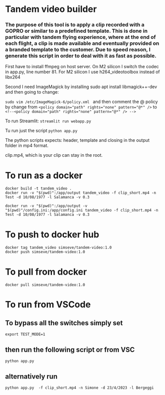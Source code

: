# Tandem video builder

### The purpose of this tool is to apply a clip recorded with a GOPRO or similar to a predefined template. This is done in particular with tandem flying experience, where at the end of each flight, a clip is made available and eventually provided on a branded template to the customer. Due to speed reason, I generate this script in order to deal with it as fast as possible.

First have to install ffmpeg on host server. On M2 silicon I switch the codec in app.py, line number 81. For M2 silicon I use h264_videotoolbox instead of libx264

Second I need ImageMagick by installing sudo apt install libmagick++-dev and then going to change:

```sudo vim /etc/ImageMagick-6/policy.xml ``` and then comment the @ policy by change from ```<policy domain="path" rights="none" pattern="@*" />``` to ```<!--<policy domain="path" rights="none" pattern="@*" /> -->```

To run Streamlit:
`streamlit run webapp.py`

Tu run just the script
```python app.py```

The python scripts expects:
header, template and closing in the output folder in mp4 format.

clip.mp4, which is your clip can stay in the root.

# To run as a docker
```
docker build -t tandem_video .
docker run -v "$(pwd)":/app/output tandem_video -f clip_short.mp4 -n Test -d 10/08/1977 -l Salamanca -v 0.3

docker run -v "$(pwd)":/app/output -v "$(pwd)"/config.ini:/app/config.ini tandem_video -f clip_short.mp4 -n Test -d 10/08/1977 -l Salamanca -v 0.3
```

# To push to docker hub
```
docker tag tandem_video simseve/tandem-video:1.0
docker push simseve/tandem-video:1.0
```

# To pull from docker 
`docker pull simseve/tandem-video:1.0`


# To run from VSCode
## To bypass all the switches simply set
`export TEST_MODE=1`
## then run the following script or from VSC
`python app.py `

## alternatively run
`python app.py  -f clip_short.mp4 -n Simone -d 23/4/2023 -l Bergeggi`
